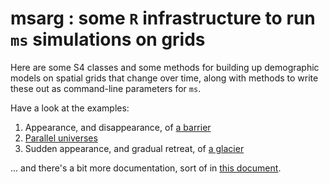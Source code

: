 **msarg** : some `R` infrastructure to run `ms` simulations on grids
====================================================================

Here are some S4 classes and some methods for building up demographic models on spatial grids
that change over time,
along with methods to write these out as command-line parameters for `ms`.

Have a look at the examples:

1. Appearance, and disappearance, of [a barrier](barrier-howto.html)
2. [Parallel universes](parallel-universes-howto.html)
3. Sudden appearance, and gradual retreat, of [a glacier](glaciation-howto.html)

... and there's a bit more documentation, sort of in [this document](using-msarg.html).
